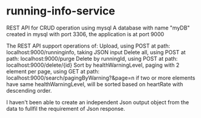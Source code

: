 # running-info-service
REST API for CRUD operation using mysql
A database with name "myDB" created in mysql with port 3306, the application is at port 9000

The REST API support operations of:
Upload, using POST at path: localhost:9000/runninginfo, taking JSON input
Delete all, using POST at path: localhost:9000/purge
Delete by runningId, using POST at path: localhost:9000/delete/{id}
Sort by healthWarningLevel, paging with 2 element per page, using GET at path: localhost:9000/search/pagingByWarning?&page=n
if two or more elements have same healthWarningLevel, will be sorted based on heartRate with descending order.

I haven't been able to create an independent Json output object from the data to fullfil the requirement of Json response.
